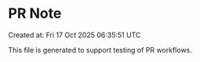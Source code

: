 # PR Note

Created at: Fri 17 Oct 2025 06:35:51 UTC

This file is generated to support testing of PR workflows.
